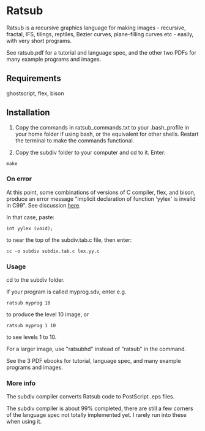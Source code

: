# Ratsub

Ratsub is a recursive graphics language for making images - recursive, fractal, IFS, tilings, reptiles, Bezier curves, plane-filling curves etc - easily, with very short programs.

See ratsub.pdf for a tutorial and language spec, and the other two PDFs for many example programs and images.

## Requirements 

ghostscript, flex, bison

## Installation

1. Copy the commands in ratsub_commands.txt to your .bash_profile in your home folder if using bash, or the equivalent for other shells. Restart the terminal to make the commands functional.

2. Copy the subdiv folder to your computer and cd to it. Enter:

```
make
```

### On error
At this point, some combinations of versions of C compiler, flex, and bison, produce an error message "implicit declaration of function 'yylex' is invalid in C99". See discussion [here](https://lists.gnu.org/r/bug-bison/2022-01/msg00002.html).

In that case, paste:

```
int yylex (void);
```

to near the top of the subdiv.tab.c file, then enter:

```
cc -o subdiv subdiv.tab.c lex.yy.c
```

### Usage

cd to the subdiv folder.

If your program is called myprog.sdv, enter e.g.

```
ratsub myprog 10
```

to produce the level 10 image, or

```
ratsub myprog 1 10
```

to see levels 1 to 10.

For a larger image, use "ratsubhd" instead of "ratsub" in the command.

See the 3 PDF ebooks for tutorial, language spec, and many example programs and images.

### More info

The subdiv compiler converts Ratsub code to PostScript .eps files.


The subdiv compiler is about 99% completed, there are still a few corners of the language spec not totally implemented yet. I rarely run into these when using it.

